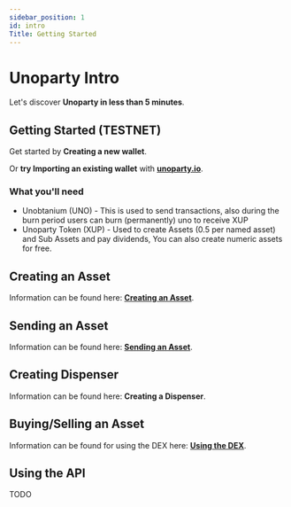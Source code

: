 ```yaml
---
sidebar_position: 1
id: intro
Title: Getting Started
---
```


# Unoparty Intro

Let's discover **Unoparty in less than 5 minutes**.

## Getting Started (TESTNET)

Get started by **Creating a new wallet**.

Or **try Importing an existing wallet** with **[unoparty.io](https://unoparty.io?testnet=1)**.

### What you'll need

- Unobtanium (UNO) - This is used to send transactions, also during the burn period users can burn (permanently) uno to receive XUP
- Unoparty Token (XUP) - Used to create Assets (0.5 per named asset) and Sub Assets and pay dividends, You can also create numeric assets for free.

## Creating an Asset

Information can be found here:  **[Creating an Asset](/docs/assets/unoparty-assets#creating-assets)**.

## Sending an Asset

Information can be found here: **[Sending an Asset](/docs/assets/unoparty-assets#sending-assets-send)**.


## Creating Dispenser

Information can be found here: **Creating a Dispenser**.

## Buying/Selling an Asset

Information can be found for using the DEX here: **[Using the DEX](/docs/assets/unoparty-assets#creating-an-order)**.

## Using the API

TODO
